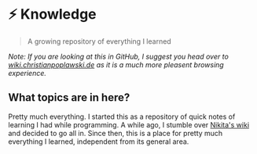# ⚡️ Knowledge

> A growing repository of everything I learned

_Note: If you are looking at this in GitHub, I suggest you head over to [wiki.christianpoplawski.de](https://wiki.christianpoplawski.de) as it is a much more pleasent browsing experience._

## What topics are in here?

Pretty much everything. I started this as a repository of quick notes of learning I had while programming. A while ago, I stumble over [Nikita's wiki](https://wiki.nikiv.dev/) and decided to go all in. Since then, this is a place for pretty much everything I learned, independent from its general area.

